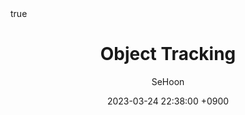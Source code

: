---
title: Object Tracking
author: SeHoon
date: 2023-03-24 22:38:00 +0900
categories: [Vision Machine Learning, Introduction]
tags: [machine learning, python]
math: true
mermaid: true
---